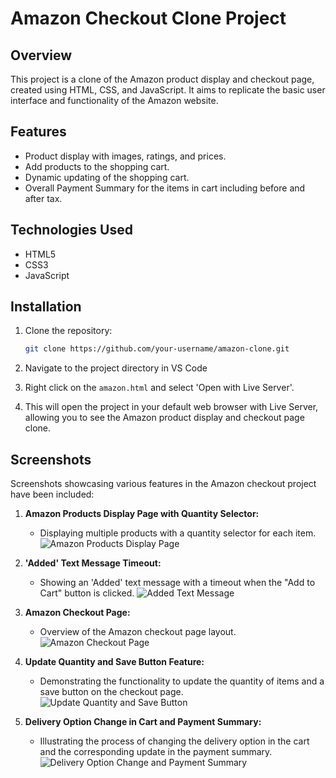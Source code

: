 # Amazon Checkout Clone Project

## Overview

This project is a clone of the Amazon product display and checkout page, created using HTML, CSS, and JavaScript. It aims to replicate the basic user interface and functionality of the Amazon website.

## Features

- Product display with images, ratings, and prices.
- Add products to the shopping cart.
- Dynamic updating of the shopping cart.
- Overall Payment Summary for the items in cart including before and after tax.

## Technologies Used

- HTML5
- CSS3
- JavaScript

## Installation

1. Clone the repository:

   ```bash
   git clone https://github.com/your-username/amazon-clone.git

2. Navigate to the project directory in VS Code

3. Right click on the `amazon.html` and select 'Open with Live Server'.

4. This will open the project in your default web browser with Live Server, allowing you to see the Amazon product display and checkout page clone. 


## Screenshots

Screenshots showcasing various features in the Amazon checkout project have been included:

1. **Amazon Products Display Page with Quantity Selector:**
   - Displaying multiple products with a quantity selector for each item.
     ![Amazon Products Display Page](screenshots/amazon_products_with_quantity_selector.png)

2. **'Added' Text Message Timeout:**
   - Showing an 'Added' text message with a timeout when the "Add to Cart" button is clicked.
     ![Added Text Message](screenshots/amazon_Added_timeout.png)

3. **Amazon Checkout Page:**
   - Overview of the Amazon checkout page layout.
     ![Amazon Checkout Page](screenshots/amazon_checkout_page.png)

4. **Update Quantity and Save Button Feature:**
   - Demonstrating the functionality to update the quantity of items and a save button on the checkout page.
     ![Update Quantity and Save Button](screenshots/amazon_input_save_button.png)

5. **Delivery Option Change in Cart and Payment Summary:**
   - Illustrating the process of changing the delivery option in the cart and the corresponding update in the payment summary.
     ![Delivery Option Change and Payment Summary](screenshots/amazon_delivery_option_change.png)
